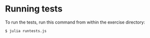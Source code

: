 # Running tests

To run the tests, run this command from within the exercise directory:

```
$ julia runtests.js
```
